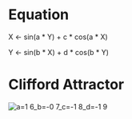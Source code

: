 # Equation

X <- sin(a * Y) + c * cos(a * X)

Y <- sin(b * X) + d * cos(b * Y)


# Clifford Attractor

![a=1 6_b=-0 7_c=-1 8_d=-1 9](https://user-images.githubusercontent.com/36861752/85953207-a5c53d80-b9a9-11ea-8c2a-39d48497827c.png)
